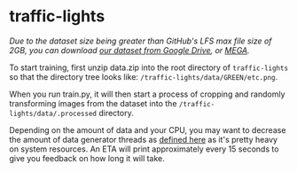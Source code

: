 # traffic-lights

*Due to the dataset size being greater than GitHub's LFS max file size of 2GB, you can download [our dataset from Google Drive](https://drive.google.com/open?id=1SGdPQmeVqC_uhzOHk2oEm7DzAN9NeCsA), or [MEGA](https://mega.nz/#F!HewiSIzC!xJLv_0XkFLqkntdOMmFQAw).*

To start training, first unzip data.zip into the root directory of `traffic-lights` so that the directory tree looks like: `/traffic-lights/data/GREEN/etc.png`.

When you run train.py, it will then start a process of cropping and randomly transforming images from the dataset into the `/traffic-lights/data/.processed` directory.

Depending on the amount of data and your CPU, you may want to decrease the amount of data generator threads as [defined here](train.py#L202) as it's pretty heavy on system resources. An ETA will print approximately every 15 seconds to give you feedback on how long it will take.